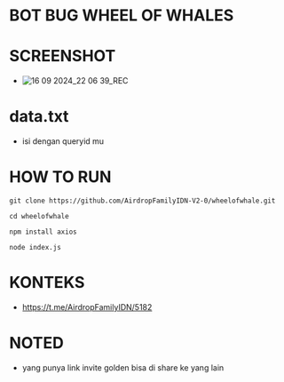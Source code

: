 # BOT BUG WHEEL OF WHALES
# SCREENSHOT
- ![16 09 2024_22 06 39_REC](https://github.com/user-attachments/assets/6edb084e-d2f8-47cf-9dba-135d13328ab2)


# data.txt
- isi dengan queryid mu

# HOW TO RUN
```
git clone https://github.com/AirdropFamilyIDN-V2-0/wheelofwhale.git
```
```
cd wheelofwhale
```
```
npm install axios
```
```
node index.js
```

# KONTEKS
- https://t.me/AirdropFamilyIDN/5182

# NOTED
- yang punya link invite golden bisa di share ke yang lain
